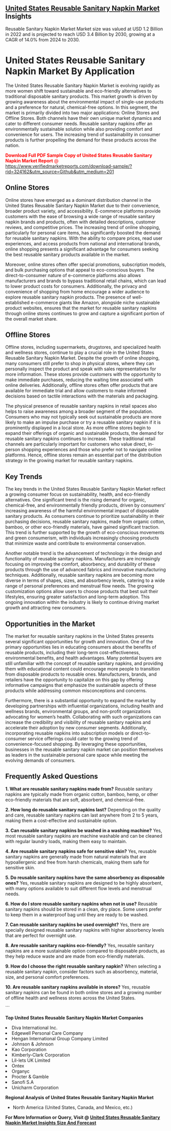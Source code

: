 <h2><a href="https://www.verifiedmarketreports.com/download-sample/?rid=324162&amp;utm_source=Github&amp;utm_medium=201" target="_blank">United States Reusable Sanitary Napkin Market</a> Insights</h2><p>Reusable Sanitary Napkin Market Market size was valued at USD 1.2 Billion in 2022 and is projected to reach USD 3.4 Billion by 2030, growing at a CAGR of 14.0% from 2024 to 2030.</p><p><h1>United States Reusable Sanitary Napkin Market By Application</h1><p>The United States Reusable Sanitary Napkin Market is evolving rapidly as more women shift toward sustainable and eco-friendly alternatives to traditional disposable sanitary products. This market growth is driven by growing awareness about the environmental impact of single-use products and a preference for natural, chemical-free options. In this segment, the market is primarily divided into two major applications: Online Stores and Offline Stores. Both channels have their own unique market dynamics and cater to different consumer needs. Reusable sanitary napkins offer an environmentally sustainable solution while also providing comfort and convenience for users. The increasing trend of sustainability in consumer products is further propelling the demand for these products across the nation.<p><span class=""><span style="color: #ff0000;"><strong>Download Full PDF Sample Copy of United States Reusable Sanitary Napkin Market Report</strong> @ </span><a href="https://www.verifiedmarketreports.com/download-sample/?rid=324162&amp;utm_source=Github&amp;utm_medium=201" target="_blank">https://www.verifiedmarketreports.com/download-sample/?rid=324162&amp;utm_source=Github&amp;utm_medium=201</a></span></p></p><h2>Online Stores</h2><p>Online stores have emerged as a dominant distribution channel in the United States Reusable Sanitary Napkin Market due to their convenience, broader product variety, and accessibility. E-commerce platforms provide customers with the ease of browsing a wide range of reusable sanitary napkin brands and products, often with detailed descriptions, customer reviews, and competitive prices. The increasing trend of online shopping, particularly for personal care items, has significantly boosted the demand for reusable sanitary napkins. With the ability to compare prices, read user experiences, and access products from national and international brands, online shopping presents a significant advantage for consumers seeking the best reusable sanitary products available in the market.<p>Moreover, online stores often offer special promotions, subscription models, and bulk purchasing options that appeal to eco-conscious buyers. The direct-to-consumer nature of e-commerce platforms also allows manufacturers and brands to bypass traditional retail chains, which can lead to lower product costs for consumers. Additionally, the privacy and convenience of shopping from home encourage a wider audience to explore reusable sanitary napkin products. The presence of well-established e-commerce giants like Amazon, alongside niche sustainable product websites, ensures that the market for reusable sanitary napkins through online stores continues to grow and capture a significant portion of the overall market share.</p><h2>Offline Stores</h2><p>Offline stores, including supermarkets, drugstores, and specialized health and wellness stores, continue to play a crucial role in the United States Reusable Sanitary Napkin Market. Despite the growth of online shopping, many consumers still prefer to shop in physical stores, where they can personally inspect the product and speak with sales representatives for more information. These stores provide customers with the opportunity to make immediate purchases, reducing the waiting time associated with online deliveries. Additionally, offline stores often offer products that are available for immediate trial and allow customers to make informed decisions based on tactile interactions with the materials and packaging.<p>The physical presence of reusable sanitary napkins in retail spaces also helps to raise awareness among a broader segment of the population. Consumers who may not typically seek out sustainable products are more likely to make an impulse purchase or try a reusable sanitary napkin if it is prominently displayed in a local store. As more offline stores begin to expand their offerings of organic and sustainable products, the demand for reusable sanitary napkins continues to increase. These traditional retail channels are particularly important for customers who value direct, in-person shopping experiences and those who prefer not to navigate online platforms. Hence, offline stores remain an essential part of the distribution strategy in the growing market for reusable sanitary napkins.</p><h2>Key Trends</h2><p>The key trends in the United States Reusable Sanitary Napkin Market reflect a growing consumer focus on sustainability, health, and eco-friendly alternatives. One significant trend is the rising demand for organic, chemical-free, and environmentally friendly products, driven by consumers’ increasing awareness of the harmful environmental impact of disposable sanitary products. As consumers continue to prioritize sustainability in their purchasing decisions, reusable sanitary napkins, made from organic cotton, bamboo, or other eco-friendly materials, have gained significant traction. This trend is further supported by the growth of eco-conscious movements and green consumerism, with individuals increasingly choosing products that minimize waste and contribute to environmental conservation.</p><p>Another notable trend is the advancement of technology in the design and functionality of reusable sanitary napkins. Manufacturers are increasingly focusing on improving the comfort, absorbency, and durability of these products through the use of advanced fabrics and innovative manufacturing techniques. Additionally, reusable sanitary napkins are becoming more diverse in terms of shapes, sizes, and absorbency levels, catering to a wide range of personal preferences and menstrual flow needs. The growing customization options allow users to choose products that best suit their lifestyles, ensuring greater satisfaction and long-term adoption. This ongoing innovation within the industry is likely to continue driving market growth and attracting new consumers.</p><h2>Opportunities in the Market</h2><p>The market for reusable sanitary napkins in the United States presents several significant opportunities for growth and innovation. One of the primary opportunities lies in educating consumers about the benefits of reusable products, including their long-term cost-effectiveness, environmental benefits, and health advantages. Many potential buyers are still unfamiliar with the concept of reusable sanitary napkins, and providing them with educational content could encourage more people to transition from disposable products to reusable ones. Manufacturers, brands, and retailers have the opportunity to capitalize on this gap by offering informative campaigns that emphasize the sustainable aspects of these products while addressing common misconceptions and concerns.</p><p>Furthermore, there is a substantial opportunity to expand the market by developing partnerships with influential organizations, including health and wellness brands, environmental groups, and non-profit organizations advocating for women’s health. Collaborating with such organizations can increase the credibility and visibility of reusable sanitary napkins and accelerate their adoption by new consumer segments. Additionally, incorporating reusable napkins into subscription models or direct-to-consumer service offerings could cater to the growing trend of convenience-focused shopping. By leveraging these opportunities, businesses in the reusable sanitary napkin market can position themselves as leaders in the sustainable personal care space while meeting the evolving demands of consumers.</p><h2>Frequently Asked Questions</h2><p><b>1. What are reusable sanitary napkins made from?</b> Reusable sanitary napkins are typically made from organic cotton, bamboo, hemp, or other eco-friendly materials that are soft, absorbent, and chemical-free.</p><p><b>2. How long do reusable sanitary napkins last?</b> Depending on the quality and care, reusable sanitary napkins can last anywhere from 2 to 5 years, making them a cost-effective and sustainable option.</p><p><b>3. Can reusable sanitary napkins be washed in a washing machine?</b> Yes, most reusable sanitary napkins are machine washable and can be cleaned with regular laundry loads, making them easy to maintain.</p><p><b>4. Are reusable sanitary napkins safe for sensitive skin?</b> Yes, reusable sanitary napkins are generally made from natural materials that are hypoallergenic and free from harsh chemicals, making them safe for sensitive skin.</p><p><b>5. Do reusable sanitary napkins have the same absorbency as disposable ones?</b> Yes, reusable sanitary napkins are designed to be highly absorbent, with many options available to suit different flow levels and menstrual needs.</p><p><b>6. How do I store reusable sanitary napkins when not in use?</b> Reusable sanitary napkins should be stored in a clean, dry place. Some users prefer to keep them in a waterproof bag until they are ready to be washed.</p><p><b>7. Can reusable sanitary napkins be used overnight?</b> Yes, there are specially designed reusable sanitary napkins with higher absorbency levels that are perfect for overnight use.</p><p><b>8. Are reusable sanitary napkins eco-friendly?</b> Yes, reusable sanitary napkins are a more sustainable option compared to disposable products, as they help reduce waste and are made from eco-friendly materials.</p><p><b>9. How do I choose the right reusable sanitary napkin?</b> When selecting a reusable sanitary napkin, consider factors such as absorbency, material, size, and personal comfort preferences.</p><p><b>10. Are reusable sanitary napkins available in stores?</b> Yes, reusable sanitary napkins can be found in both online stores and a growing number of offline health and wellness stores across the United States.</p>```</p><p><strong>Top United States Reusable Sanitary Napkin Market Companies</strong></p><div data-test-id=""><p><li>Diva International Inc.</li><li> Edgewell Personal Care Company</li><li> Hengan International Group Company Limited</li><li> Johnson & Johnson</li><li> Kao Corporation</li><li> Kimberly-Clark Corporation</li><li> Lil-lets UK Limited</li><li> Ontex</li><li> Organyc</li><li> Procter & Gamble</li><li> Sanofi S.A</li><li> Unicharm Corporation</li></p><div><strong>Regional Analysis of&nbsp;United States Reusable Sanitary Napkin Market</strong></div><ul><li dir="ltr"><p dir="ltr">North America&nbsp;(United States, Canada, and Mexico, etc.)</p></li></ul><p><strong>For More Information or Query, Visit @&nbsp;</strong><strong><a href="https://www.verifiedmarketreports.com/product/reusable-sanitary-napkin-market/?utm_source=Github&amp;utm_medium=201" target="_blank">United States Reusable Sanitary Napkin Market Insights Size And Forecast</a></strong></p></div>
